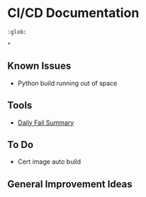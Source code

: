 # CI/CD Documentation

```{toctree}
:glob:

*
```

## Known Issues

-   Python build running out of space

## Tools

-   [Daily Fail Summary](tools/daily_fail_summary.md)

## To Do

-   Cert image auto build

## General Improvement Ideas
